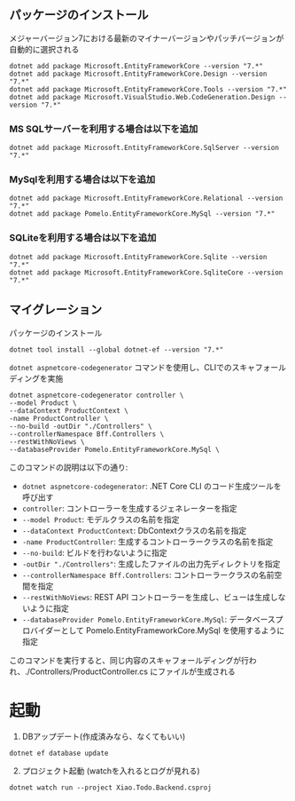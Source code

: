 

## パッケージのインストール
メジャーバージョン7における最新のマイナーバージョンやパッチバージョンが自動的に選択される

```
dotnet add package Microsoft.EntityFrameworkCore --version "7.*"
dotnet add package Microsoft.EntityFrameworkCore.Design --version "7.*"
dotnet add package Microsoft.EntityFrameworkCore.Tools --version "7.*" 
dotnet add package Microsoft.VisualStudio.Web.CodeGeneration.Design --version "7.*"
```

### MS SQLサーバーを利用する場合は以下を追加
```
dotnet add package Microsoft.EntityFrameworkCore.SqlServer --version "7.*" 
```

### MySqlを利用する場合は以下を追加
```
dotnet add package Microsoft.EntityFrameworkCore.Relational --version "7.*" 
dotnet add package Pomelo.EntityFrameworkCore.MySql --version "7.*"
```

### SQLiteを利用する場合は以下を追加

```
dotnet add package Microsoft.EntityFrameworkCore.Sqlite --version "7.*" 
dotnet add package Microsoft.EntityFrameworkCore.SqliteCore --version "7.*" 
```


## マイグレーション

パッケージのインストール
```
dotnet tool install --global dotnet-ef --version "7.*"
```

`dotnet aspnetcore-codegenerator` コマンドを使用し、CLIでのスキャフォールディングを実施

```
dotnet aspnetcore-codegenerator controller \
--model Product \
--dataContext ProductContext \ 
-name ProductController \
--no-build -outDir "./Controllers" \
--controllerNamespace Bff.Controllers \ 
--restWithNoViews \
--databaseProvider Pomelo.EntityFrameworkCore.MySql \

```

このコマンドの説明は以下の通り:

- `dotnet aspnetcore-codegenerator`: .NET Core CLI のコード生成ツールを呼び出す
- `controller`: コントローラーを生成するジェネレーターを指定
- `--model Product`: モデルクラスの名前を指定
- `--dataContext ProductContext`: DbContextクラスの名前を指定
- `-name ProductController`: 生成するコントローラークラスの名前を指定
- `--no-build`: ビルドを行わないように指定
- `-outDir "./Controllers"`: 生成したファイルの出力先ディレクトリを指定
- `--controllerNamespace Bff.Controllers`: コントローラークラスの名前空間を指定
- `--restWithNoViews`: REST API コントローラーを生成し、ビューは生成しないように指定
- `--databaseProvider Pomelo.EntityFrameworkCore.MySql`: データベースプロバイダーとして Pomelo.EntityFrameworkCore.MySql を使用するように指定

このコマンドを実行すると、同じ内容のスキャフォールディングが行われ、./Controllers/ProductController.cs にファイルが生成される




# 起動

1. DBアップデート(作成済みなら、なくてもいい)
```
dotnet ef database update
```

2. プロジェクト起動 (watchを入れるとログが見れる)
```
dotnet watch run --project Xiao.Todo.Backend.csproj
```